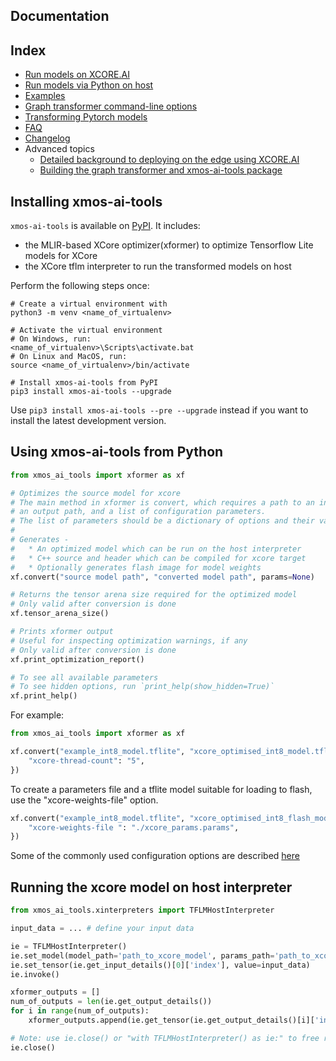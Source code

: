Documentation
-------------

## Index
- [Run models on XCORE.AI](docs/rst/flow.rst)
- [Run models via Python on host](#using-xmos-ai-tools-from-python)
- [Examples](examples/README.rst)
- [Graph transformer command-line options](docs/rst/options.rst)
- [Transforming Pytorch models](docs/rst/pytorch.rst)
- [FAQ](docs/rst/faq.rst)
- [Changelog](docs/rst/changelog.rst)
- Advanced topics
	- [Detailed background to deploying on the edge using XCORE.AI](docs/rst/xcore-ai-coding.rst)
	- [Building the graph transformer and xmos-ai-tools package](docs/rst/build-from-source.rst)


## Installing xmos-ai-tools

``xmos-ai-tools`` is available on [PyPI](https://pypi.org/project/xmos-ai-tools/).
It includes:

* the MLIR-based XCore optimizer(xformer) to optimize Tensorflow Lite models for XCore
* the XCore tflm interpreter to run the transformed models on host


Perform the following steps once:

```shell
# Create a virtual environment with
python3 -m venv <name_of_virtualenv>

# Activate the virtual environment
# On Windows, run:
<name_of_virtualenv>\Scripts\activate.bat
# On Linux and MacOS, run:
source <name_of_virtualenv>/bin/activate

# Install xmos-ai-tools from PyPI
pip3 install xmos-ai-tools --upgrade
```
Use ``pip3 install xmos-ai-tools --pre --upgrade`` instead if you want to install the latest development version.

<a name="using-xmos-ai-tools-from-python"></a>
## Using xmos-ai-tools from Python

```python
from xmos_ai_tools import xformer as xf

# Optimizes the source model for xcore
# The main method in xformer is convert, which requires a path to an input model,
# an output path, and a list of configuration parameters.
# The list of parameters should be a dictionary of options and their values.
#
# Generates -
#   * An optimized model which can be run on the host interpreter
#   * C++ source and header which can be compiled for xcore target
#   * Optionally generates flash image for model weights
xf.convert("source model path", "converted model path", params=None)

# Returns the tensor arena size required for the optimized model
# Only valid after conversion is done
xf.tensor_arena_size()

# Prints xformer output
# Useful for inspecting optimization warnings, if any
# Only valid after conversion is done
xf.print_optimization_report()

# To see all available parameters
# To see hidden options, run `print_help(show_hidden=True)`
xf.print_help()

```

For example:
```python
from xmos_ai_tools import xformer as xf

xf.convert("example_int8_model.tflite", "xcore_optimised_int8_model.tflite", {
    "xcore-thread-count": "5",
})
```

To create a parameters file and a tflite model suitable for loading to flash, use the "xcore-weights-file" option.
```python
xf.convert("example_int8_model.tflite", "xcore_optimised_int8_flash_model.tflite", {
    "xcore-weights-file ": "./xcore_params.params",
})
```

Some of the commonly used configuration options are described [here](docs/rst/options.rst)

## Running the xcore model on host interpreter

```python
from xmos_ai_tools.xinterpreters import TFLMHostInterpreter

input_data = ... # define your input data

ie = TFLMHostInterpreter()
ie.set_model(model_path='path_to_xcore_model', params_path='path_to_xcore_params')
ie.set_tensor(ie.get_input_details()[0]['index'], value=input_data)
ie.invoke()

xformer_outputs = []
num_of_outputs = len(ie.get_output_details())
for i in range(num_of_outputs):
    xformer_outputs.append(ie.get_tensor(ie.get_output_details()[i]['index'])).

# Note: use ie.close() or "with TFLMHostInterpreter() as ie:" to free resources
ie.close()
```
